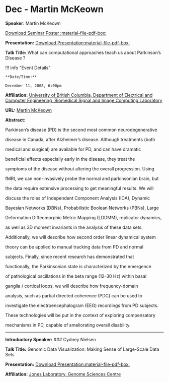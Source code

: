 # Dec - Martin McKeown

**Speaker**: Martin McKeown

[Download Seminar Poster :material-file-pdf-box:](https://drive.google.com/file/d/1kkwEsBJplKXcmDdf7_tjhB5snmb1yubO/view?usp=sharing)

**Presentation:** [Download Presentation:material-file-pdf-box:](https://drive.google.com/file/d/1F0QCwzyWSDECau9RV4vkJy3u3JHZDbA1/view?usp=sharing)

**Talk Title:** What can computational approaches teach us about Parkinson’s Disease ?

!!! info "Event Details"
    
    
    **Date/Time:**
    
    December 11, 2008, 6:00pm

**Affiliation:** [University of British Columbia, Department of Electrical and Computer Engineering, Biomedical Signal and Image Computing Laboratory](http://bisicl.ece.ubc.ca/)

**URL:** [Martin McKeown](http://www.parkinsons.ubc.ca/Dr.MartinJ.McKeown.htm)

**Abstract:**

Parkinson’s disease (PD) is the second most common neurodegenerative

disease in Canada, after Alzheimer’s disease. Although treatments (both

medical and surgical) are available for PD, and can have dramatic

beneficial effects especially early in the disease, they treat the

symptoms of the disease without altering the overall progression. Using

fMRI, we can non-invasively probe the normal and parkinsonian brain, but

the data require extensive processing to get meaningful results. We will

discuss the roles of Independent Component Analysis (ICA), Dynamic

Bayesian Networks (DBNs), Probabilistic Boolean Networks (PBNs), Large

Deformation Diffeomorphic Metric Mapping (LDDMM), replicator dynamics,

as well as 3D moment invariants in the analysis of these data sets.

Additionally, we will describe how second order linear dynamical system

theory can be applied to manual tracking data from PD and normal

subjects. Finally, since recent research has demonstrated that

functionally, the Parkinsonian state is characterized by the emergence

of pathological oscillations in the beta range (12-30 Hz) within basal

ganglia / cortical loops, we will describe how frequency-domain

analysis, such as partial directed coherence (PDC) can be used to

investigate the electroencephalogram (EEG) recordings from PD subjects.

These technologies will be put in the context of exploring compensatory

mechanisms in PD, capable of ameliorating overall disability.

---

**Introductory Speaker:** ### Cydney Nielsen

**Talk Title:** Genomic Data Visualization: Making Sense of Large-Scale Data Sets

**Presentation:** [Download Presentation:material-file-pdf-box:](https://drive.google.com/file/d/1mD5YTjpegLLOaVEe8S4loBeBrrwFJtJZ/view?usp=sharing)

**Affiliation:** [Jones Laboratory, Genome Sciences Centre](http://www.bccrc.ca/gsc/people_sjones.html)

